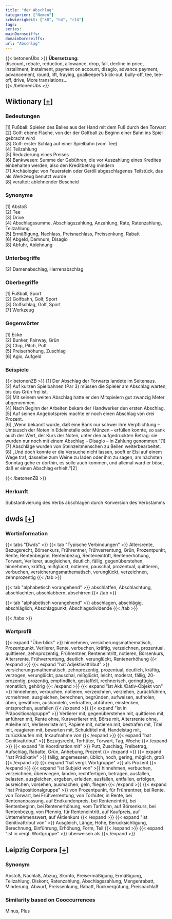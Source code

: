 ```yaml
---
title: "der Abschlag"
kategorien: ["Nomen"]
schwierigkeit: ["k8", "h4", "r14"]
tags:
series:
mainDornseiffs:
domainDornseiffs:
url: "Abschlag"
---
```


{{< betonenÜbs >}}
**Übersetzung:**  
discount, rebate, reduction, allowance, drop, fall, decline in price, installment, instalment, payment on account, disagio, advance payment, advancement, round, lift, fraying, goalkeeper’s kick-out, bully-off, tee, tee-off, drive, More translations...  
{{< /betonenÜbs >}}

## Wiktionary [[+](https://de.wiktionary.org/wiki/Abschlag)]

### Bedeutungen
[1] Fußball: Spielen des Balles aus der Hand mit dem Fuß durch den Torwart  
[2] Golf: ebene Fläche, von der der Golfball zu Beginn einer Bahn ins Spiel gebracht wird  
[3] Golf: erster Schlag auf einer Spielbahn (vom Tee)  
[4] Teilzahlung  
[5] Reduzierung eines Preises  
[6] Bankwesen: Summe der Gebühren, die vor Auszahlung eines Kredites einbehalten werden, also den Kreditbetrag mindern  
[7] Archäologie: von Feuerstein oder Geröll abgeschlagenes Teilstück, das als Werkzeug benutzt wurde  
[8] veraltet: ablehnender Bescheid  

### Synonyme
[1] Abstoß  
[2] Tee  
[3] Drive  
[4] Abschlagssumme, Abschlagszahlung, Anzahlung, Rate, Ratenzahlung, Teilzahlung  
[5] Ermäßigung, Nachlass, Preisnachlass, Preissenkung, Rabatt  
[6] Abgeld, Damnum, Disagio  
[8] Abfuhr, Ablehnung  

### Unterbegriffe
[2] Damenabschlag, Herrenabschlag  

### Oberbegriffe
[1] Fußball, Sport  
[2] Golfbahn, Golf, Sport  
[3] Golfschlag, Golf, Sport  
[7] Werkzeug  

### Gegenwörter
[1] Ecke  
[2] Bunker, Fairway, Grün  
[3] Chip, Pitch, Putt  
[5] Preiserhöhung, Zuschlag  
[6] Agio, Aufgeld  

### Beispiele
{{< betonenZB >}}
[1] Der Abschlag der Torwarts landete im Seitenaus.  
[2] Auf kurzen Spielbahnen (Par 3) müssen die Spieler am Abschlag warten, bis das Grün frei ist.  
[3] Mit seinem weiten Abschlag hatte er den Mitspielern gut zwanzig Meter abgenommen.  
[4] Nach Beginn der Arbeiten bekam der Handwerker den ersten Abschlag.  
[5] Auf seinen Angebotspreis machte er noch einen Abschlag von drei Prozent.  
[6] „Wenn bekannt wurde, daß eine Bank nur schwer ihre Verpflichtung – Umtausch der Noten in Edelmetalle oder Münzen – erfüllen konnte, so sank auch der Wert, der Kurs der Noten, unter den aufgedruckten Betrag: sie wurden nur noch mit einem Abschlag – Disagio – in Zahlung genommen.“[1]  
[7] Abschläge wurden von Steinzeitmenschen zu Beilen weiterbearbeitet.  
[8] „Und doch konnte er die Versuche nicht lassen, sooft er Elsi auf einem Wege traf, dasselbe zum Weine zu laden oder ihm zu sagen, am nächsten Sonntag gehe er dorthin, es solle auch kommen, und allemal ward er böse, daß er einen Abschlag erhielt.“[2]  

{{< /betonenZB >}}
### Herkunft
Substantivierung des Verbs abschlagen durch Konversion des Verbstamms  



## dwds [[+](https://www.dwds.de/wb/Abschlag)]

### Wortinformation
{{< tabs "Dwds" >}}
{{< tab "Typische Verbindungen" >}}
Altersrente, Bezugsrecht, Börsenkurs, Frührentner, Frühverrentung, Grün, Prozentpunkt, Rente, Rentenbeginn, Rentenbezug, Renteneintritt, Rentenerhöhung, Torwart, Verlierer, ausgleichen, deutlich, fällig, gegenüberstehen, hinnehmen, kräftig, mißglückt, notieren, pauschal, prozentual, quittieren, verbuchen, versicherungsmathematisch, verunglückt, verzeichnen, zehnprozentig
{{< /tab >}}

{{< tab "alphabetisch vorangehend" >}}
abschlaffen, Abschlachtung, abschlachten, abschlabbern, abschirren
{{< /tab >}}

{{< tab "alphabetisch vorangehend" >}}
abschlagen, abschlägig, abschläglich, Abschlagpunkt, Abschlagsdividende
{{< /tab >}}

{{< /tabs >}}

### Wortprofil
{{< expand "Überblick" >}} hinnehmen, versicherungsmathematisch, Prozentpunkt, Verlierer, Rente, verbuchen, kräftig, verzeichnen, prozentual, quittieren, zehnprozentig, Frührentner, Renteneintritt, notieren, Börsenkurs, Altersrente, Frühverrentung, deutlich, verunglückt, Rentenerhöhung {{< /expand >}}
{{< expand "hat Adjektivattribut" >}} versicherungsmathematisch, zehnprozentig, prozentual, deutlich, kräftig, verzogen, verunglückt, pauschal, mißglückt, leicht, moderat, fällig, 20-prozentig, prozentig, empfindlich, gestaffelt, rechnerisch, geringfügig, monatlich, gehörig {{< /expand >}}
{{< expand "ist Akk./Dativ-Objekt von" >}} hinnehmen, verbuchen, notieren, verzeichnen, verziehen, zurückführen, vornehmen, ausgleichen, berechnen, begründen, aufweisen, aufholen, üben, gewähren, aushandeln, verkraften, abführen, einstecken, entsprechen, ausfallen {{< /expand >}}
{{< expand "ist in Präpositionalgruppe" >}} Verlierer mit, gegenüberstehen mit, quittieren mit, anführen mit, Rente ohne, Kursverlierer mit, Börse mit, Altersrente ohne, Anleihe mit, Verliererliste mit, Papiere mit, notieren mit, bestrafen mit, Titel mit, reagieren mit, bewerten mit, Schuldtitel mit, Handelstag mit, zurückkaufen mit, Inkaufnahme von {{< /expand >}}
{{< expand "hat Genitivattribut" >}} Bezugsrecht, Torhüter, Torwart, Tag, Woche {{< /expand >}}
{{< expand "in Koordination mit" >}} Putt, Zuschlag, Freibetrag, Aufschlag, Rabatte, Grün, Anhebung, Prozent {{< /expand >}}
{{< expand "hat Prädikativ" >}} fällig, angemessen, üblich, hoch, gering, möglich, groß {{< /expand >}}
{{< expand "hat vergl. Wortgruppe" >}} als Prozent {{< /expand >}}
{{< expand "ist Subjekt von" >}} hinnehmen, verbuchen, verzeichnen, überwiegen, landen, rechtfertigen, betragen, ausfallen, belasten, ausgleichen, ergeben, erleiden, ausfällen, entfallen, erfolgen, ausreichen, vorsehen, ausmachen, geln, fliegen {{< /expand >}}
{{< expand "hat Präpositionalgruppe" >}} von Prozentpunkt, für Frührentner, bei Rente, von Torwart, bei Frühverrentung, von Torhüter, in Rente, bei Rentenanpassung, auf Endkundenpreis, bei Renteneintritt, bei Rentenbeginn, bei Rentenerhöhung, vom Tariflohn, auf Börsenkurs, bei Rentenbezug, von Pfennig, für Renteneintritt, auf Kaufpreis, auf Unternehmenswert, auf Aktienkurs {{< /expand >}}
{{< expand "ist Genitivattribut von" >}} Ausgleich, Länge, Höhe, Berücksichtigung, Berechnung, Einführung, Erhöhung, Form, Teil {{< /expand >}}
{{< expand "ist in vergl. Wortgruppe" >}} überweisen als {{< /expand >}}

## Leipzig Corpora [[+](https://corpora.uni-leipzig.de/en/res?word=Abschlag&corpusId=deu_newscrawl-public_2018)]


### Synonym
Abstoß, Nachlaß, Abzug, Skonto, Preisermäßigung, Ermäßigung, Teilzahlung, Diskont, Ratenzahlung, Abschlagszahlung, Mengenrabatt, Minderung, Abwurf, Preissenkung, Rabatt, Rückvergütung, Preisnachlaß


### Similarity based on Cooccurrences
Minus, Plus

